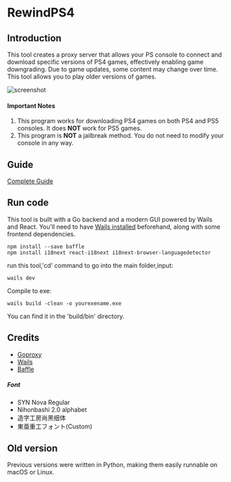 # RewindPS4

## Introduction

This tool creates a proxy server that allows your PS console to connect and download specific versions of PS4 games, effectively enabling game downgrading. Due to game updates, some content may change over time. This tool allows you to play older versions of games.

<img src="https://cdnjson.com/images/2024/07/15/194347.png" alt="screenshot">


#### Important Notes

1. This program works for downloading PS4 games on both PS4 and PS5 consoles. It does **NOT** work for PS5 games.
2. This program is **NOT** a jailbreak method. You do not need to modify your console in any way.

## Guide

[Complete Guide](https://foggy-bath-a54.notion.site/RewindPS4-Guide1-0-ENGLISH-28164b6f656d445f823a0f7c7d9ae890?pvs=4)


## Run code
This tool is built with a Go backend and a modern GUI powered by Wails and React. You'll need to have [Wails installed](https://wails.io/docs/gettingstarted/installation) beforehand, along with some frontend dependencies.
```
npm install --save baffle
npm install i18next react-i18next i18next-browser-languagedetector
```

run this tool,'cd' command to go into the main folder,input:
```
wails dev
```

Compile to exe:
```
wails build -clean -o yourexename.exe

```
You can find it in the 'build/bin' directory.

## Credits
*  [Goproxy](https://github.com/elazarl/goproxy)
*  [Wails](wails.io)
*  [Baffle](https://github.com/camwiegert/baffle)

##### Font
* SYN Nova Regular
* Nihonbashi 2.0 alphabet
* 造字工房尚黑细体
* 東亜重工フォント(Custom)


## Old version
Previous versions were written in Python, making them easily runnable on macOS or Linux.



